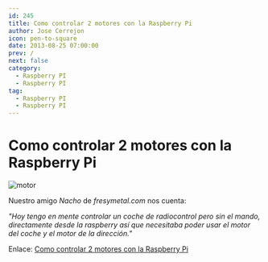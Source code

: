 ```yaml
---
id: 245
title: Como controlar 2 motores con la Raspberry Pi
author: Jose Cerrejon
icon: pen-to-square
date: 2013-08-25 07:00:00
prev: /
next: false
category:
  - Raspberry PI
  - Raspberry PI
tag:
  - Raspberry PI
  - Raspberry PI
---
```


# Como controlar 2 motores con la Raspberry Pi

![motor](/images/2013/08/motor.jpg)

Nuestro amigo *Nacho* de *fresymetal.com* nos cuenta:

*"Hoy tengo en mente controlar un coche de radiocontrol pero sin el mando, directamente desde la raspberry así que necesitaba poder usar el motor del coche y el motor de la dirección."*

Enlace: [Como controlar 2 motores con la Raspberry Pi](http://www.fresymetal.com/como-controlar-2-motores-con-raspberry/)